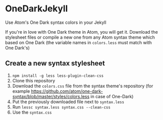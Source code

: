 # OneDarkJekyll

Use Atom's One Dark syntax colors in your Jekyll

If you're in love with One Dark theme in Atom, you will get it.
Download the stylesheet files or compile a new one from any Atom syntax theme which based on One Dark (the variable names in `colors.less` must match with One Dark's)

## Create a new syntax stylesheet

1. `npm install -g less less-plugin-clean-css`
2. Clone this repository
3. Download the `colors.css` file from the syntax theme's repository (for example https://github.com/atom/one-dark-syntax/blob/master/styles/colors.less in case of One-Dark)
4. Put the previously downloaded file next to `syntax.less`
5. Run `lessc syntax.less syntax.css --clean-css`
6. Use the `syntax.css`
